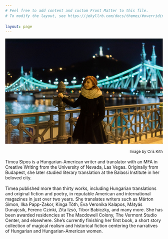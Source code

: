 ```yaml
---
# Feel free to add content and custom Front Matter to this file.
# To modify the layout, see https://jekyllrb.com/docs/themes/#overriding-theme-defaults

layout: page
---
```


![Timi Liberty Bridge](assets/img/main-timi.jpg) 
<div style="font-size:0.875em; text-align:right">Image by Cris Kith</div>

<br/>

<div stype="text-align:justify; text-justify:inter-word;">
Timea Sipos is a Hungarian-American writer and translator with an MFA in Creative Writing from the 
University of Nevada, Las Vegas. Originally from Budapest, she later studied literary translation 
at the Balassi Institute in her beloved city.
</div>
<br/>

<div stype="text-align:justify; text-justify:inter-word;">
Timea published more than thirty works, including Hungarian translations and original fiction and 
poetry, in reputable American and international magazines in just over two years. She translates 
writers such as Márton Simon, Ilka Papp-Zakor, Kinga Tóth, Éva Veronika Kalapos, Mátyás Dunajcsik, 
Ferenc Czinki, Zita Izsó, Tibor Babiczky, and many more. She has been awarded residencies at 
The Macdowell Colony, The Vermont Studio Center, and elsewhere. She’s currently finishing her first 
book, a short story collection of magical realism and historical fiction centering the narratives of 
Hungarian and Hungarian-American women.
</div>
<br/>
